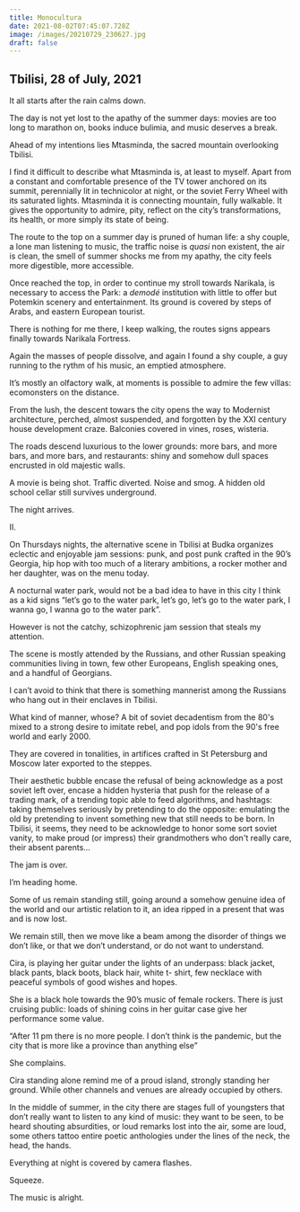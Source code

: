 ```yaml
---
title: Monocultura
date: 2021-08-02T07:45:07.728Z
image: /images/20210729_230627.jpg
draft: false
---
```

## Tbilisi, 28 of July, 2021

It all starts after the rain calms down. 

The day is not yet lost to the apathy of the summer days: movies are too long to marathon on, books induce bulimia, and music deserves a break.

Ahead of my intentions lies Mtasminda, the sacred mountain overlooking Tbilisi.

I find it difficult to describe what Mtasminda is, at least to myself. Apart from a constant and comfortable presence of the TV tower anchored on its summit, perennially lit in technicolor at night, or the soviet Ferry Wheel with its saturated lights. Mtasminda it is connecting mountain, fully walkable. It gives the opportunity to admire, pity, reflect on the city’s transformations, its health, or more simply its state of being.

The route to the top on a summer day is pruned of human life: a shy couple, a lone man listening to music, the traffic noise is *quasi* non existent, the air is clean, the smell of summer shocks me from my apathy, the city feels more digestible, more accessible.

Once reached the top, in order to continue my stroll towards Narikala, is necessary to access the Park: a *demodé* institution with little to offer but Potemkin scenery and entertainment. Its ground is covered by steps of Arabs, and eastern European tourist.

There is nothing for me there, I keep walking, the routes signs appears finally towards Narikala Fortress.

Again the masses of people dissolve, and again I found a shy couple, a guy running to the rythm of his music, an emptied atmosphere.

It’s mostly an olfactory walk, at moments is possible to admire the few villas: ecomonsters on the distance.

From the lush, the descent towars the city opens the way to Modernist architecture, perched, almost suspended, and forgotten by the XXI century house development craze. Balconies covered in vines, roses, wisteria.

The roads descend luxurious to the lower grounds: more bars, and more bars, and more bars, and restaurants: shiny and somehow dull spaces encrusted in old majestic walls. 

A movie is being shot. Traffic diverted. Noise and smog. A hidden old school cellar still survives underground.

The night arrives.

II.

On Thursdays nights, the alternative scene in Tbilisi at Budka organizes eclectic and enjoyable jam sessions: punk, and post punk crafted in the 90’s Georgia, hip hop with too much of a literary ambitions, a rocker mother and her daughter, was on the menu today.

A nocturnal water park, would not be a bad idea to have in this city I think as a kid signs “let’s go to the water park, let’s go, let’s go to the water park, I wanna go, I wanna go to the water park”.

However is not the catchy, schizophrenic jam session that steals my attention.

The scene is mostly attended by the Russians, and other Russian speaking communities living in town, few other Europeans, English speaking ones, and a handful of Georgians.

I can’t avoid to think that there is something mannerist among the Russians who hang out in their enclaves in Tbilisi.

What kind of manner, whose? A bit of soviet decadentism from the 80's mixed to a strong desire to imitate rebel, and pop idols from the 90's free world and early 2000.

They are covered in tonalities, in artifices crafted in St Petersburg and Moscow later exported to the steppes.

Their aesthetic bubble encase the refusal of being acknowledge as a post soviet left over, encase a hidden hysteria that push for the release of a trading mark, of a trending topic able to feed algorithms, and hashtags: taking themselves seriously by pretending to do the opposite: emulating the old by pretending to invent something new that still needs to be born. In Tbilisi, it seems, they need to be acknowledge to honor some sort soviet vanity, to make proud (or impress) their grandmothers who don't really care, their absent parents…

The jam is over.

I’m heading home.

Some of us remain standing still, going around a somehow genuine idea of the world and our artistic relation to it, an idea ripped in a present that was and is now lost.

We remain still, then we move like a beam among the disorder of things we don’t like, or that we don’t understand, or do not want to understand.

Cira, is playing her guitar under the lights of an underpass: black jacket, black pants, black boots, black hair, white t- shirt, few necklace with peaceful symbols of good wishes and hopes.

She is a black hole towards the 90’s music of female rockers. There is just cruising public: loads of shining coins in her guitar case give her performance some value.

“After 11 pm there is no more people. I don’t think is the pandemic, but the city that is more like a province than anything else”

She complains.

Cira standing alone remind me of a proud island, strongly standing her ground. While other channels and venues are already occupied by others.

In the middle of summer, in the city there are stages full of youngsters that don’t really want to listen to any kind of music: they want to be seen, to be heard shouting absurdities, or loud remarks lost into the air, some are loud, some others tattoo entire poetic anthologies under the lines of the neck, the head, the hands.

Everything at night is covered by camera flashes. 

Squeeze. 

The music is alright.